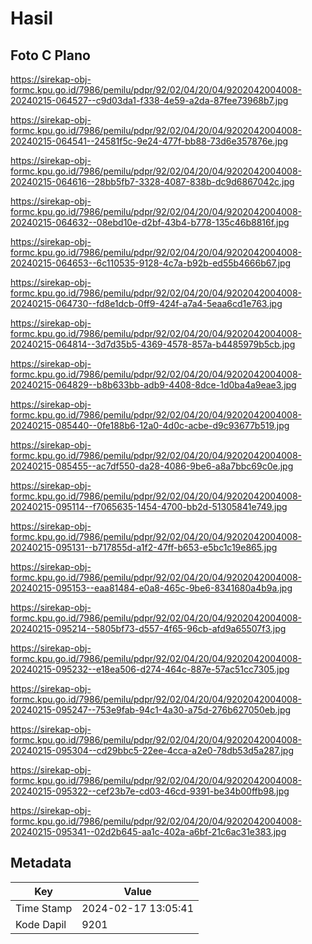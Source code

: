 # Hasil

## Foto C Plano

https://sirekap-obj-formc.kpu.go.id/7986/pemilu/pdpr/92/02/04/20/04/9202042004008-20240215-064527--c9d03da1-f338-4e59-a2da-87fee73968b7.jpg

https://sirekap-obj-formc.kpu.go.id/7986/pemilu/pdpr/92/02/04/20/04/9202042004008-20240215-064541--24581f5c-9e24-477f-bb88-73d6e357876e.jpg

https://sirekap-obj-formc.kpu.go.id/7986/pemilu/pdpr/92/02/04/20/04/9202042004008-20240215-064616--28bb5fb7-3328-4087-838b-dc9d6867042c.jpg

https://sirekap-obj-formc.kpu.go.id/7986/pemilu/pdpr/92/02/04/20/04/9202042004008-20240215-064632--08ebd10e-d2bf-43b4-b778-135c46b8816f.jpg

https://sirekap-obj-formc.kpu.go.id/7986/pemilu/pdpr/92/02/04/20/04/9202042004008-20240215-064653--6c110535-9128-4c7a-b92b-ed55b4666b67.jpg

https://sirekap-obj-formc.kpu.go.id/7986/pemilu/pdpr/92/02/04/20/04/9202042004008-20240215-064730--fd8e1dcb-0ff9-424f-a7a4-5eaa6cd1e763.jpg

https://sirekap-obj-formc.kpu.go.id/7986/pemilu/pdpr/92/02/04/20/04/9202042004008-20240215-064814--3d7d35b5-4369-4578-857a-b4485979b5cb.jpg

https://sirekap-obj-formc.kpu.go.id/7986/pemilu/pdpr/92/02/04/20/04/9202042004008-20240215-064829--b8b633bb-adb9-4408-8dce-1d0ba4a9eae3.jpg

https://sirekap-obj-formc.kpu.go.id/7986/pemilu/pdpr/92/02/04/20/04/9202042004008-20240215-085440--0fe188b6-12a0-4d0c-acbe-d9c93677b519.jpg

https://sirekap-obj-formc.kpu.go.id/7986/pemilu/pdpr/92/02/04/20/04/9202042004008-20240215-085455--ac7df550-da28-4086-9be6-a8a7bbc69c0e.jpg

https://sirekap-obj-formc.kpu.go.id/7986/pemilu/pdpr/92/02/04/20/04/9202042004008-20240215-095114--f7065635-1454-4700-bb2d-51305841e749.jpg

https://sirekap-obj-formc.kpu.go.id/7986/pemilu/pdpr/92/02/04/20/04/9202042004008-20240215-095131--b717855d-a1f2-47ff-b653-e5bc1c19e865.jpg

https://sirekap-obj-formc.kpu.go.id/7986/pemilu/pdpr/92/02/04/20/04/9202042004008-20240215-095153--eaa81484-e0a8-465c-9be6-8341680a4b9a.jpg

https://sirekap-obj-formc.kpu.go.id/7986/pemilu/pdpr/92/02/04/20/04/9202042004008-20240215-095214--5805bf73-d557-4f65-96cb-afd9a65507f3.jpg

https://sirekap-obj-formc.kpu.go.id/7986/pemilu/pdpr/92/02/04/20/04/9202042004008-20240215-095232--e18ea506-d274-464c-887e-57ac51cc7305.jpg

https://sirekap-obj-formc.kpu.go.id/7986/pemilu/pdpr/92/02/04/20/04/9202042004008-20240215-095247--753e9fab-94c1-4a30-a75d-276b627050eb.jpg

https://sirekap-obj-formc.kpu.go.id/7986/pemilu/pdpr/92/02/04/20/04/9202042004008-20240215-095304--cd29bbc5-22ee-4cca-a2e0-78db53d5a287.jpg

https://sirekap-obj-formc.kpu.go.id/7986/pemilu/pdpr/92/02/04/20/04/9202042004008-20240215-095322--cef23b7e-cd03-46cd-9391-be34b00ffb98.jpg

https://sirekap-obj-formc.kpu.go.id/7986/pemilu/pdpr/92/02/04/20/04/9202042004008-20240215-095341--02d2b645-aa1c-402a-a6bf-21c6ac31e383.jpg


## Metadata

| Key        | Value               |
| ---------- | ------------------- |
| Time Stamp | 2024-02-17 13:05:41 |
| Kode Dapil | 9201                |



